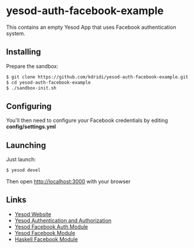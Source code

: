 yesod-auth-facebook-example
===========================

This contains an empty Yesod App that uses Facebook authentication system.

Installing
----------

Prepare the sandbox:

```bash
$ git clone https://github.com/kdridi/yesod-auth-facebook-example.git
$ cd yesod-auth-facebook-example
$ ./sandbox-init.sh
```

Configuring
-----------

You'll then need to configure your Facebook credentials by editing **config/settings.yml**

Launching
---------

Just launch:

```bash
$ yesod devel
```

Then open [http://localhost:3000](http://localhost:3000) with your browser

Links
-----

  - [Yesod Website](http://www.yesodweb.com/book/authentication-and-authorization)
  - [Yesod Authentication and Authorization](http://www.yesodweb.com/book/authentication-and-authorization)
  - [Yesod Facebook Auth Module](https://github.com/kdridi/yesod-auth-fb)
  - [Yesod Facebook Module](https://github.com/kdridi/yesod-fb)
  - [Haskell Facebook Module](https://github.com/kdridi/fb)
